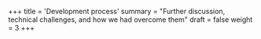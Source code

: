 +++
title = 'Development process'
summary = "Further discussion, technical challenges, and how we had overcome them"
draft = false
weight = 3
+++
